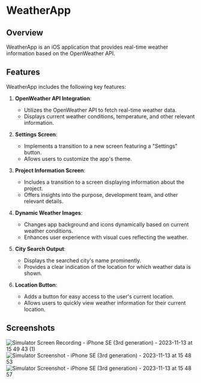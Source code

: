 # WeatherApp

## Overview

WeatherApp is an iOS application that provides real-time weather information based on the OpenWeather API. 

## Features

WeatherApp includes the following key features:

1. **OpenWeather API Integration**:
   - Utilizes the OpenWeather API to fetch real-time weather data.
   - Displays current weather conditions, temperature, and other relevant information.

2. **Settings Screen**:
   - Implements a transition to a new screen featuring a "Settings" button.
   - Allows users to customize the app's theme.

3. **Project Information Screen**:
   - Includes a transition to a screen displaying information about the project.
   - Offers insights into the purpose, development team, and other relevant details.

4. **Dynamic Weather Images**:
   - Changes app background and icons dynamically based on current weather conditions.
   - Enhances user experience with visual cues reflecting the weather.

5. **City Search Output**:
   - Displays the searched city's name prominently.
   - Provides a clear indication of the location for which weather data is shown.
   
6. **Location Button**:
   - Adds a button for easy access to the user's current location.
   - Allows users to quickly view weather information for their current location.

## Screenshots

![Simulator Screen Recording - iPhone SE (3rd generation) - 2023-11-13 at 15 49 43 (1)](https://github.com/StasyaOmak/WeatherApp/assets/127408467/0c28279e-3fd5-4a9f-896b-19135718cea0)  
![Simulator Screenshot - iPhone SE (3rd generation) - 2023-11-13 at 15 48 53](https://github.com/StasyaOmak/WeatherApp/assets/127408467/ecbf7a29-07e3-43bb-acd8-6587f20d7ca0)  
![Simulator Screenshot - iPhone SE (3rd generation) - 2023-11-13 at 15 48 57](https://github.com/StasyaOmak/WeatherApp/assets/127408467/4a38ec98-32a2-4248-b996-7df4b3176ed6)


